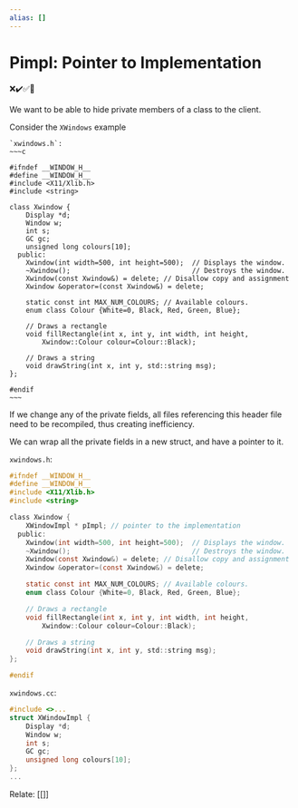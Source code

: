 ```yaml
---
alias: []
---
```

# Pimpl: Pointer to Implementation
❌✔️✅📗

We want to be able to hide private members of a class to the client.

Consider the `XWindows` example
```ad-example
`xwindows.h`:
~~~c

#ifndef __WINDOW_H__
#define __WINDOW_H__
#include <X11/Xlib.h>
#include <string>

class Xwindow {
    Display *d;
    Window w;
    int s;
    GC gc;
    unsigned long colours[10];
  public:
    Xwindow(int width=500, int height=500);  // Displays the window.
    ~Xwindow();                              // Destroys the window.
    Xwindow(const Xwindow&) = delete; // Disallow copy and assignment
    Xwindow &operator=(const Xwindow&) = delete;

    static const int MAX_NUM_COLOURS; // Available colours.
    enum class Colour {White=0, Black, Red, Green, Blue}; 

    // Draws a rectangle
    void fillRectangle(int x, int y, int width, int height, 
        Xwindow::Colour colour=Colour::Black);

    // Draws a string
    void drawString(int x, int y, std::string msg);
};

#endif
~~~
```

If we change any of the private fields, all files referencing this header file need to be recompiled, thus creating inefficiency.

We can wrap all the private fields in a new struct, and have a pointer to it.

`xwindows.h`:
```c
#ifndef __WINDOW_H__
#define __WINDOW_H__
#include <X11/Xlib.h>
#include <string>

class Xwindow {
	XWindowImpl * pImpl; // pointer to the implementation
  public:
    Xwindow(int width=500, int height=500);  // Displays the window.
    ~Xwindow();                              // Destroys the window.
    Xwindow(const Xwindow&) = delete; // Disallow copy and assignment
    Xwindow &operator=(const Xwindow&) = delete;

    static const int MAX_NUM_COLOURS; // Available colours.
    enum class Colour {White=0, Black, Red, Green, Blue}; 

    // Draws a rectangle
    void fillRectangle(int x, int y, int width, int height, 
        Xwindow::Colour colour=Colour::Black);

    // Draws a string
    void drawString(int x, int y, std::string msg);
};

#endif
```

`xwindows.cc`:
```c
#include <>...
struct XWindowImpl {
    Display *d;
    Window w;
    int s;
    GC gc;
    unsigned long colours[10];
};
...
```
Relate: [[]]